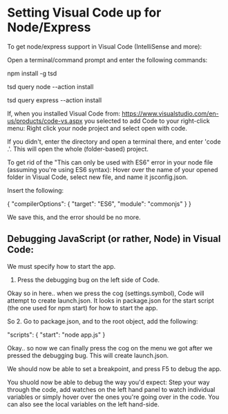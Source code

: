 # Setting Visual Code up for Node/Express

To get node/express support in Visual Code (IntelliSense and more): 

Open a terminal/command prompt and enter the following commands: 

npm install -g tsd 

tsd query node --action install

tsd query express --action install 

If, when you installed Visual Code from: https://www.visualstudio.com/en-us/products/code-vs.aspx you selected to add Code to your right-click menu: Right click your node project and select open with code. 

If you didn't, enter the directory and open a terminal there, and enter 'code .'. This will open the whole (folder-based) project. 

To get rid of the "This can only be used with ES6" error in your node file (assuming you're using ES6 syntax): Hover over the name of your opened folder in Visual Code, select new file, and name it jsconfig.json.

Insert the following: 

{
    "compilerOptions": {
        "target": "ES6",
        "module": "commonjs"
    }
}

We save this, and the error should be no more. 

## Debugging JavaScript (or rather, Node) in Visual Code: 

We must specify how to start the app. 

1. Press the debugging bug on the left side of Code. 

Okay so in here.. when we press the cog (settings.symbol), Code will attempt to create launch.json. It looks in package.json for the start script (the one used for npm start) for how to start the app.

So 2. Go to package.json, and to the root object, add the following: 

"scripts": {
    "start": "node app.js"
}

Okay.. so now we can finally press the cog on the menu we got after we pressed the debugging bug. This will create launch.json.

We should now be able to set a breakpoint, and press F5 to debug the app.

You shuold now be able to debug the way you'd expect: Step your way through the code, add watches on the left hand panel to watch individual variables or simply hover over the ones you're going over in the code.
You can also see the local variables on the left hand-side. 
